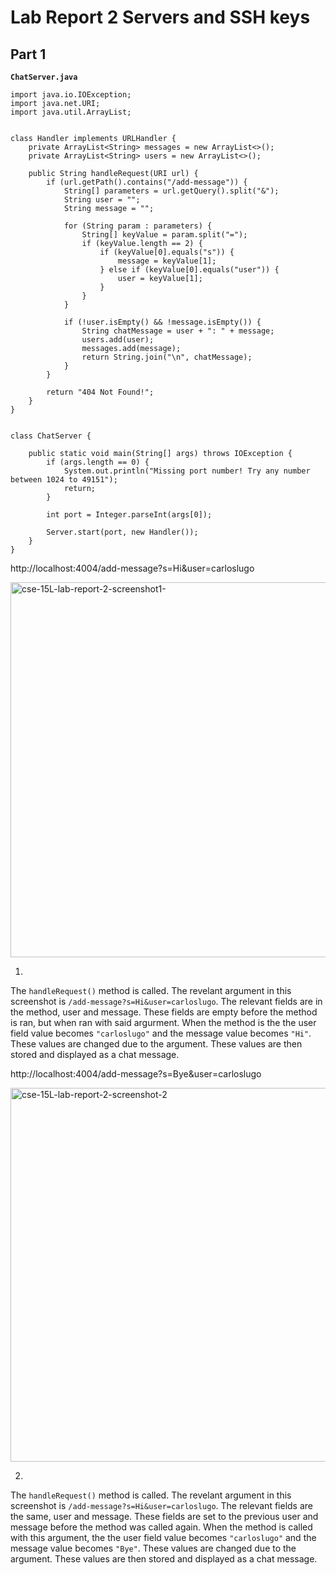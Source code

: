 # Lab Report 2 Servers and SSH keys

## Part 1
**```ChatServer.java```**
```
import java.io.IOException;
import java.net.URI;
import java.util.ArrayList;


class Handler implements URLHandler {
    private ArrayList<String> messages = new ArrayList<>();
    private ArrayList<String> users = new ArrayList<>();

    public String handleRequest(URI url) {
        if (url.getPath().contains("/add-message")) {
            String[] parameters = url.getQuery().split("&");
            String user = "";
            String message = "";

            for (String param : parameters) {
                String[] keyValue = param.split("=");
                if (keyValue.length == 2) {
                    if (keyValue[0].equals("s")) {
                        message = keyValue[1];
                    } else if (keyValue[0].equals("user")) {
                        user = keyValue[1];
                    }
                }
            }

            if (!user.isEmpty() && !message.isEmpty()) {
                String chatMessage = user + ": " + message;
                users.add(user);
                messages.add(message);
                return String.join("\n", chatMessage);
            }
        }

        return "404 Not Found!";
    }
}


class ChatServer {
    
    public static void main(String[] args) throws IOException {
        if (args.length == 0) {
            System.out.println("Missing port number! Try any number between 1024 to 49151");
            return;
        }

        int port = Integer.parseInt(args[0]);

        Server.start(port, new Handler());
    }
}
```

http://localhost:4004/add-message?s=Hi&user=carloslugo

<img width="600" alt="cse-15L-lab-report-2-screenshot1-" src="https://github.com/c2lugo/cse15l-lab-reports/assets/156368539/89d5acc3-de03-4dbd-8589-dbd8d49e5bef">

1.
The ```handleRequest()``` method is called. The revelant argument in this screenshot is ```/add-message?s=Hi&user=carloslugo```.
The relevant fields are in the method, user and message. These fields are empty before the method is ran, but when ran with said argurment. When the method is the the user field value becomes ```"carloslugo"``` and the message value becomes ```"Hi"```. These values are changed due to the argument. These values are then stored and displayed as a chat message.
    
http://localhost:4004/add-message?s=Bye&user=carloslugo

<img width="598" alt="cse-15L-lab-report-2-screenshot-2" src="https://github.com/c2lugo/cse15l-lab-reports/assets/156368539/580cf6b1-d7c3-4eb9-81d3-31fef9007e5e">

2.
The ```handleRequest()``` method is called. The revelant argument in this screenshot is ```/add-message?s=Hi&user=carloslugo```.
The relevant fields are the same, user and message. These fields are set to the previous user and message before the method was called again. When the method is called with this argument, the the user field value becomes ```"carloslugo"``` and the message value becomes ```"Bye"```. These values are changed due to the argument. These values are then stored and displayed as a chat message. 










